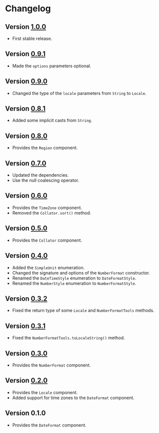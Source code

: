 # Changelog

## Version [1.0.0](https://github.com/cedx/intl.hx/compare/v0.9.1...v1.0.0)
- First stable release.

## Version [0.9.1](https://github.com/cedx/intl.hx/compare/v0.9.0...v0.9.1)
- Made the `options` parameters optional.

## Version [0.9.0](https://github.com/cedx/intl.hx/compare/v0.8.1...v0.9.0)
- Changed the type of the `locale` parameters from `String` to `Locale`.

## Version [0.8.1](https://github.com/cedx/intl.hx/compare/v0.8.0...v0.8.1)
- Added some implicit casts from `String`.

## Version [0.8.0](https://github.com/cedx/intl.hx/compare/v0.7.0...v0.8.0)
- Provides the `Region` component.

## Version [0.7.0](https://github.com/cedx/intl.hx/compare/v0.6.0...v0.7.0)
- Updated the dependencies.
- Use the null coalescing operator.

## Version [0.6.0](https://github.com/cedx/intl.hx/compare/v0.5.0...v0.6.0)
- Provides the `TimeZone` component.
- Removed the `Collator.sort()` method.

## Version [0.5.0](https://github.com/cedx/intl.hx/compare/v0.4.0...v0.5.0)
- Provides the `Collator` component.

## Version [0.4.0](https://github.com/cedx/intl.hx/compare/v0.3.2...v0.4.0)
- Added the `SimpleUnit` enumeration.
- Changed the signature and options of the `NumberFormat` constructor.
- Renamed the `DateTimeStyle` enumeration to `DateFormatStyle`.
- Renamed the `NumberStyle` enumeration to `NumberFormatStyle`.

## Version [0.3.2](https://github.com/cedx/intl.hx/compare/v0.3.1...v0.3.2)
- Fixed the return type of some `Locale` and `NumberFormatTools` methods.

## Version [0.3.1](https://github.com/cedx/intl.hx/compare/v0.3.0...v0.3.1)
- Fixed the `NumberFormatTools.toLocaleString()` method.

## Version [0.3.0](https://github.com/cedx/intl.hx/compare/v0.2.0...v0.3.0)
- Provides the `NumberFormat` component.

## Version [0.2.0](https://github.com/cedx/intl.hx/compare/v0.1.0...v0.2.0)
- Provides the `Locale` component.
- Added support for time zones to the `DateFormat` component.

## Version 0.1.0
- Provides the `DateFormat` component.
